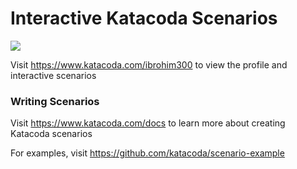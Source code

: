 # Interactive Katacoda Scenarios

[![](http://shields.katacoda.com/katacoda/ibrohim300/count.svg)](https://www.katacoda.com/ibrohim300 "Get your profile on Katacoda.com")

Visit https://www.katacoda.com/ibrohim300 to view the profile and interactive scenarios

### Writing Scenarios
Visit https://www.katacoda.com/docs to learn more about creating Katacoda scenarios

For examples, visit https://github.com/katacoda/scenario-example
